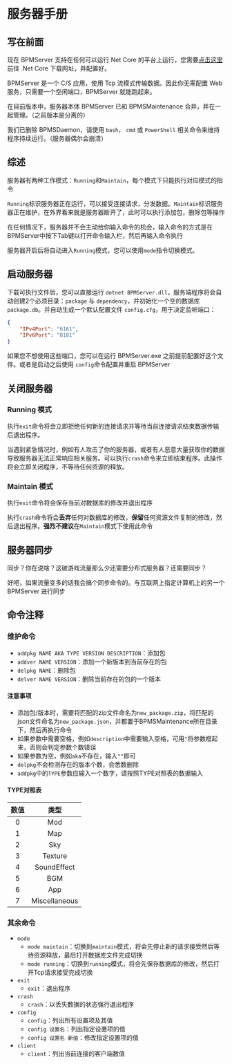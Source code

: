 # 服务器手册

## 写在前面

现在 BPMServer 支持在任何可以运行 Net Core 的平台上运行，您需要[点击这里](https://dotnet.microsoft.com/download)前往 .Net Core 下载网址，并配置好。

BPMServer 是一个 C/S 应用，使用 Tcp 流模式传输数据。因此你无需配置 Web 服务，只需要一个空闲端口，BPMServer 就能跑起来。

在目前版本中，服务器本体 BPMServer 已和 BPMSMaintenance 合并，并在一起管理。（之前版本是分离的）

我们已删除 BPMSDaemon，请使用 `bash`， `cmd` 或 `PowerShell` 相关命令来维持程序持续运行。（服务器偶尔会崩溃）

## 综述

服务器有两种工作模式：`Running`和`Maintain`，每个模式下只能执行对应模式的指令

`Running`标识服务器正在运行，可以接受连接请求，分发数据。`Maintain`标识服务器正在维护，在外界看来就是服务器断开了，此时可以执行添加包，删除包等操作

在任何情况下，服务器并不会主动给你输入命令的机会，输入命令的方式是在BPMServer中按下Tab键以打开命令输入栏，然后再输入命令执行

服务器开启后将自动进入`Running`模式，您可以使用`mode`指令切换模式。

## 启动服务器

下载可执行文件后，您可以直接运行 `dotnet BPMServer.dll`，服务端程序将会自动创建2个必须目录：`package` 与 `dependency`，并初始化一个空的数据库 `package.db`。并自动生成一个默认配置文件 `config.cfg`，用于决定监听端口：

```json
{
    "IPv4Port": "6161",
    "IPv6Port": "8181"
}
```

如果您不想使用这些端口，您可以在运行 BPMServer.exe 之前提前配置好这个文件。或者是启动之后使用 `config`命令配置并重启 BPMServer

## 关闭服务器

### Running 模式

执行`exit`命令将会立即拒绝任何新的连接请求并等待当前连接请求结束数据传输后退出程序。

当遇到紧急情况时，例如有人攻击了你的服务器，或者有人恶意大量获取你的数据导致服务器无法正常响应相关服务。可以执行`crash`命令来立即结束程序。此操作将会立即关闭程序，不等待任何资源的释放。

### Maintain 模式

执行`exit`命令将会保存当前对数据库的修改并退出程序

执行`crash`命令将会**丢弃**任何对数据库的修改，**保留**任何资源文件复制的修改，然后退出程序。**强烈不建议**在`Maintain`模式下使用此命令

## 服务器同步

同步？你在说啥？这破游戏流量那么少还需要分布式服务器？还需要同步？

好吧，如果流量变多的话我会搞个同步命令的。与互联网上指定计算机上的另一个 BPMServer 进行同步

## 命令注释

### 维护命令

* `addpkg NAME AKA TYPE VERSION DESCRIPTION`：添加包
* `addver NAME VERSION`：添加一个新版本到当前存在的包
* `delpkg NAME`：删除包
* `delver NAME VERSION`：删除当前存在的包的一个版本

#### 注意事项

* 添加包/版本时，需要将匹配的zip文件命名为`new_package.zip`，将匹配的json文件命名为`new_package.json`，并都置于BPMSMaintenance所在目录下，然后再执行命令
* 如果参数中需要空格，例如`description`中需要输入空格，可用`"`将参数框起来，否则会判定参数个数错误
* 如果参数为空，例如`aka`不存在，输入`""`即可
* `delpkg`不会检测存在的版本个数，会悉数删除
* `addpkg`中的`TYPE`参数应输入一个数字，请按照TYPE对照表的数据输入

#### TYPE对照表

|数值|类型|
|:---:|:---:|
|0|Mod|
|1|Map|
|2|Sky|
|3|Texture|
|4|SoundEffect|
|5|BGM|
|6|App|
|7|Miscellaneous|

### 其余命令

* `mode`
  - `mode maintain`：切换到`maintain`模式，将会先停止新的请求接受然后等待资源释放，最后打开数据库文件完成切换
  - `mode running`：切换到`running`模式，将会先保存数据库的修改，然后打开Tcp请求接受完成切换
* `exit`
  - `exit`：退出程序
* `crash`
  - `crash`：以丢失数据的状态强行退出程序
* `config`
  - `config`：列出所有设置项及其值
  - `config 设置名`：列出指定设置项的值
  - `config 设置名 新值`：修改指定设置项的值
* `client`
  - `client`：列出当前连接的客户端数值
